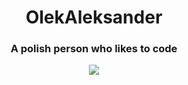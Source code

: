 <h1 width="128px" align="center"> OlekAleksander </h3>
<h3 align="center">A polish person who likes to code</h3>

<p align="center">
  <tr>
    <td align="center" style="padding=0;width=50%;">
      <img src="https://github-readme-stats.vercel.app/api?username=olekaleksander&title_color=8A2BE2&text_color=e2e2e2&show_icons=true&bg_color=00000000&hide_border=true&icon_color=8A2BE2&hide_title=true&count_private=true&include_all_commits=true&enable_animations=true" />
          <br>
    </td>
  </tr>
</p>


</p>
